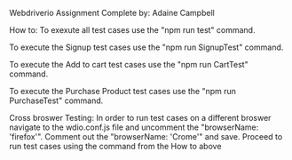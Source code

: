 Webdriverio Assignment
Complete by: Adaine Campbell

How to:
To exexute all test cases use the "npm run test" command.

To execute the Signup test cases use the "npm run SignupTest" command.

To execute the Add to cart test cases use the "npm run CartTest" command.

To execute the Purchase Product test cases use the "npm run PurchaseTest" command.


Cross broswer Testing:
In order to run test cases on a different broswer navigate to the wdio.conf.js file and uncomment the "browserName: 'firefox'". Comment out the "browserName: 'Crome'" and save.
Proceed to run test cases using the command from the How to above